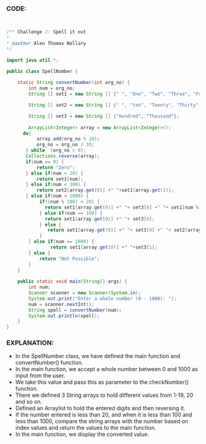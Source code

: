 ### CODE:

```java


/** Challenge 2: Spell it out
* 
* @author Alen Thomas Nellary
*/

import java.util.*;

public class SpellNumber {
	
	static String convertNumber(int org_no) {
		int num = org_no;
		String [] set1 = new String [] {" ", "One", "Two", "Three", "Four", "Five", "Six", "Seven", "Eight", "Nine","Ten", "Eleven", "Twelve", "Thirteen", "Fourteen", "Fifteen", "Sixteen", "Seventeen", "Eighteen", "Nineteen"};  

        String [] set2 = new String [] {" ", "ten", "Twenty", "Thirty", "Forty", "Fifty", "Sixty", "Seventy", "Eighty", "Ninety"};  

        String [] set3 = new String [] {"Hundred", "Thousand"};  
    
		ArrayList<Integer> array = new ArrayList<Integer>();
	  do{
           array.add(org_no % 10);
           org_no = org_no / 10;
       } while  (org_no > 0);
       Collections.reverse(array);
       if(num == 0) {
           return "Zero";
       } else if(num < 20) {
           return set1[num];
       } else if(num < 100) {
           return set2[array.get(0)] +" "+set1[array.get(1)];
       } else if(num < 1000) {
            if((num % 100) < 20) {
         	  return set1[array.get(0)] +" "+ set3[0] +" "+ set1[num % 100];
            } else if(num == 100) {
         	  return set1[array.get(0)] +" "+ set3[0];
            } else {
               return set1[array.get(0)] +" "+ set3[0] +" "+ set2[array.get(1)] +" "+set1[array.get(2)];
            }
        } else if(num == 1000) {
         		return set1[array.get(0)] +" "+set3[1];
        } else {
           	return "Not Possible";
        }
	}
	
	public static void main(String[] args) {
		int num;
		Scanner scanner = new Scanner(System.in);
		System.out.print("Enter a whole number (0 - 1000): ");
		num = scanner.nextInt();
		String spell = convertNumber(num);
		System.out.println(spell);
	}
}

```


### EXPLANATION:

- In the SpellNumber class, we have defined the main function and convertNumber() function.
- In the main function, we accept a whole number between 0 and 1000 as input from the user.
- We take this value and pass this as parameter to the checkNumber() function.
- There we defined 3 String arrays to hold different values from 1-19, 20 and so on.
- Defined an Arraylist to hold the entered digits and then reversing it.
- If the number entered is less than 20, and when it is less than 100 and less than 1000, compare the string arrays with the number based on index values and return the values to the main function.
- In the main function, we display the converted value.
